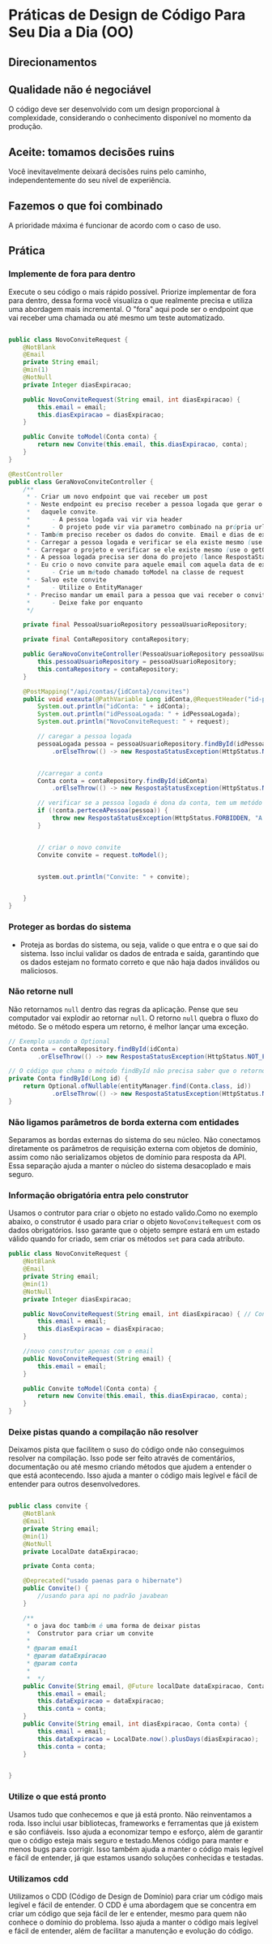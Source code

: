 # Práticas de Design de Código Para Seu Dia a Dia (OO)

## Direcionamentos

## Qualidade não é negociável

O código deve ser desenvolvido com um design proporcional à complexidade, considerando o conhecimento disponível no momento da produção.

## Aceite: tomamos decisões ruins

Você inevitavelmente deixará decisões ruins pelo caminho, independentemente do seu nível de experiência.

## Fazemos o que foi combinado

A prioridade máxima é funcionar de acordo com o caso de uso.

## Prática

### Implemente de fora para dentro

Execute o seu código o mais rápido possível. Priorize implementar de fora para dentro, dessa forma você visualiza o que realmente precisa e utiliza uma abordagem mais incremental. O "fora" aqui pode ser o endpoint que vai receber uma chamada ou até mesmo um teste automatizado.

```java

public class NovoConviteRequest {
	@NotBlank
	@Email
	private String email;
	@min(1)
	@NotNull
	private Integer diasExpiracao;

	public NovoConviteRequest(String email, int diasExpiracao) {
		this.email = email;
		this.diasExpiracao = diasExpiracao;
	}

	public Convite toModel(Conta conta) {
		return new Convite(this.email, this.diasExpiracao, conta);
	}
}

@RestController
public class GeraNovoConviteController {
    /**
     * - Criar um novo endpoint que vai receber um post
     * - Neste endpoint eu preciso receber a pessoa logada que gerar o convite e também o projeto
     *   daquele convite.
     *      - A pessoa logada vai vir via header
     *      - O projeto pode vir via parametro combinado na própria url (path variable)
     * - Também preciso receber os dados do convite. Email e dias de expiração
     * - Carregar a pessoa logada e verificar se ela existe mesmo (use o getOrThrow e lance RespostaStatusException)
     * - Carregar o projeto e verificar se ele existe mesmo (use o getOrThrow e lance RespostaStatusException)
     * - A pessoa logada precisa ser dona do projeto (lance RespostaStatusException)
     * - Eu crio o novo convite para aquele email com aquela data de expiração
     *      - Crie um método chamado toModel na classe de request
     * - Salvo este convite
     *      - Utilize o EntityManager
     * - Preciso mandar um email para a pessoa que vai receber o convite
     *      - Deixe fake por enquanto
     */

	private final PessoaUsuarioRepository pessoaUsuarioRepository;

	private final ContaRepository contaRepository;

	public GeraNovoConviteController(PessoaUsuarioRepository pessoaUsuarioRepository, ContaRepository contaRepository) {
		this.pessoaUsuarioRepository = pessoaUsuarioRepository;
		this.contaRepository = contaRepository;
	}

	@PostMapping("/api/contas/{idConta}/convites")
	public void exexuta(@PathVariable Long idConta,@RequestHeader("id-pessoa-logada") , @valid @RequestBody NovoConviteRequest request) {
		System.out.println("idConta: " + idConta);
		System.out.println("idPessoaLogada: " + idPessoaLogada);
		System.out.println("NovoConviteRequest: " + request);

		// caregar a pessoa logada
		pessoaLogada pessoa = pessoaUsuarioRepository.findById(idPessoaLogada)
			.orElseThrow(() -> new RespostaStatusException(HttpStatus.NOT_FOUND, "Pessoa não encontrada"));


		//carregar a conta
		Conta conta = contaRepository.findById(idConta)
			.orElseThrow(() -> new RespostaStatusException(HttpStatus.NOT_FOUND, "Conta não encontrada"));

		// verificar se a pessoa logada é dona da conta, tem um metódo que verificar se a pessoa é pertece a pessoa
		if (!conta.perteceAPessoa(pessoa)) {
			throw new RespostaStatusException(HttpStatus.FORBIDDEN, "A pessoa logada não é dona da conta");
		}


		// criar o novo convite
		Convite convite = request.toModel();


		system.out.println("Convite: " + convite);


	}
}

```

### Proteger as bordas do sistema

- Proteja as bordas do sistema, ou seja, valide o que entra e o que sai do sistema. Isso inclui validar os dados de entrada e saída, garantindo que os dados estejam no formato correto e que não haja dados inválidos ou maliciosos.

### Não retorne null

Não retornamos `null` dentro das regras da aplicação. Pense que seu computador vai explodir ao retornar `null`. O retorno `null` quebra o fluxo do método. Se o método espera um retorno, é melhor lançar uma exceção.

```java
// Exemplo usando o Optional
Conta conta = contaRepository.findById(idConta)
        .orElseThrow(() -> new RespostaStatusException(HttpStatus.NOT_FOUND, "Conta não encontrada"));

// O código que chama o método findById não precisa saber que o retorno pode ser nulo. Ele só vai receber a conta ou uma exceção, não sendo necessário fazer o tratamento de nulo.
private Conta findById(Long id) {
    return Optional.ofNullable(entityManager.find(Conta.class, id))
            .orElseThrow(() -> new RespostaStatusException(HttpStatus.NOT_FOUND, "Conta não encontrada"));
}
```

### Não ligamos parâmetros de borda externa com entidades

Separamos as bordas externas do sistema do seu núcleo. Não conectamos diretamente os parâmetros de requisição externa com objetos de domínio, assim como não serializamos objetos de domínio para resposta da API. Essa separação ajuda a manter o núcleo do sistema desacoplado e mais seguro.


### Informação obrigatória entra pelo construtor

Usamos o contrutor para criar o objeto no estado valido.Como no exemplo abaixo, o construtor é usado para criar o objeto `NovoConviteRequest` com os dados obrigatórios. Isso garante que o objeto sempre estará em um estado válido quando for criado, sem criar os métodos `set` para cada atributo.

```java
public class NovoConviteRequest {
	@NotBlank
	@Email
	private String email;
	@min(1)
	@NotNull
	private Integer diasExpiracao;

	public NovoConviteRequest(String email, int diasExpiracao) { // Construtor
		this.email = email;
		this.diasExpiracao = diasExpiracao;
	}

	//novo construtor apenas com o email
	public NovoConviteRequest(String email) {
		this.email = email;
	}

	public Convite toModel(Conta conta) {
		return new Convite(this.email, this.diasExpiracao, conta);
	}
}
```

### Deixe pistas quando a compilação não resolver

Deixamos pista que facilitem o suso do código onde não conseguimos resolver na compilação. Isso pode ser feito através de comentários, documentação ou até mesmo criando métodos que ajudem a entender o que está acontecendo. Isso ajuda a manter o código mais legível e fácil de entender para outros desenvolvedores.


```java

public class convite {
	@NotBlank
	@Email
	private String email;
	@min(1)
	@NotNull
	private LocalDate dataExpiracao;

	private Conta conta;

	@Deprecated("usado paenas para o hibernate")
	public Convite() {
		//usando para api no padrão javabean
	}

	/**
	 * o java doc também é uma forma de deixar pistas
	 *  Construtor para criar um convite
	 *
	 * @param email
	 * @param dataExpiracao
	 * @param conta
	 *
	 *  */
	public Convite(String email, @Future localDate dataExpiracao, Conta conta) {
		this.email = email;
		this.dataExpiracao = dataExpiracao;
		this.conta = conta;
	}
	public Convite(String email, int diasExpiracao, Conta conta) {
		this.email = email;
		this.dataExpiracao = LocalDate.now().plusDays(diasExpiracao);
		this.conta = conta;
	}


}


```

### Utilize o que está pronto

Usamos tudo que conhecemos e que já está pronto. Não reinventamos a roda. Isso inclui usar bibliotecas, frameworks e ferramentas que já existem e são confiáveis. Isso ajuda a economizar tempo e esforço, além de garantir que o código esteja mais seguro e testado.Menos código para manter e menos bugs para corrigir. Isso também ajuda a manter o código mais legível e fácil de entender, já que estamos usando soluções conhecidas e testadas.


### Utilizamos cdd

Utilizamos o CDD (Código de Design de Domínio) para criar um código mais legível e fácil de entender. O CDD é uma abordagem que se concentra em criar um código que seja fácil de ler e entender, mesmo para quem não conhece o domínio do problema. Isso ajuda a manter o código mais legível e fácil de entender, além de facilitar a manutenção e evolução do código.
